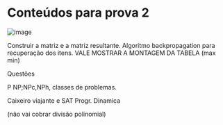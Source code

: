 # Conteúdos para prova 2

![image](https://github.com/user-attachments/assets/00713426-2d05-4572-801a-19bbad17a194)

Construir a matriz e a matriz resultante.
Algoritmo backpropagation para recuperação dos itens.
VALE MOSTRAR A MONTAGEM DA TABELA (max min)

Questões

P NP;NPc,NPh, classes de problemas.

Caixeiro viajante e SAT
Progr. Dinamica

(não vai cobrar divisão polinomial)
